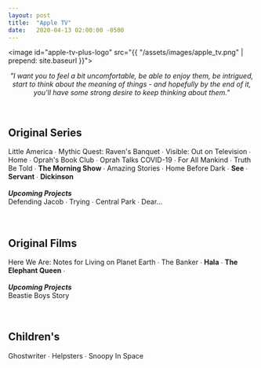 ```yaml
---
layout: post
title:  "Apple TV"
date:   2020-04-13 02:00:00 -0500
---
```


<image id="apple-tv-plus-logo" src="{{ "/assets/images/apple_tv.png" | prepend: site.baseurl }}"></image>
<br>
<p style="text-align: center; font-style: italic">"I want you to feel a bit uncomfortable, be able to enjoy them, be intrigued, start to think about the meaning of things - and hopefully by the end of it, you'll have some strong desire to keep thinking about them."</p>
<br>

## Original Series
Little America ∙
Mythic Quest: Raven's Banquet ∙
Visible: Out on Television ∙
Home ∙
Oprah's Book Club ∙
Oprah Talks COVID-19 ∙
For All Mankind ∙
Truth Be Told ∙
<span class="apple_color">**The Morning Show**</span> ∙
Amazing Stories ∙
Home Before Dark ∙
<span class="apple_color">**See**</span> ∙
<span class="apple_color">**Servant**</span> ∙
<span class="apple_color">**Dickinson**</span>
<br>
<br>
<b>_Upcoming Projects_</b>
<br>
Defending Jacob ∙
Trying ∙
Central Park ∙
Dear...
<br>
<br>
<br>

## Original Films
Here We Are: Notes for Living on Planet Earth ∙
The Banker ∙
<span class="apple_color">**Hala**</span> ∙
<span class="apple_color">**The Elephant Queen**</span> ∙
<br>
<br>
<b>_Upcoming Projects_</b>
<br>
Beastie Boys Story
<br>
<br>
<br>

## Children's
Ghostwriter ∙
Helpsters ∙
Snoopy In Space